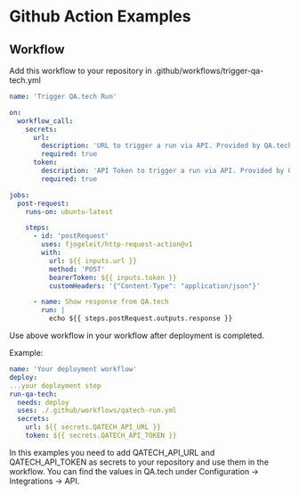 # Github Action Examples

## Workflow

Add this workflow to your repository in .github/workflows/trigger-qa-tech.yml

```yaml
name: 'Trigger QA.tech Run'

on:
  workflow_call:
    secrets:
      url:
        description: 'URL to trigger a run via API. Provided by QA.tech, Configuration -> Integrations -> API'
        required: true
      token:
        description: 'API Token to trigger a run via API. Provided by QA.tech, Configuration -> Integrations -> API'
        required: true

jobs:
  post-request:
    runs-on: ubuntu-latest

    steps:
      - id: 'postRequest'
        uses: fjogeleit/http-request-action@v1
        with:
          url: ${{ inputs.url }}
          method: 'POST'
          bearerToken: ${{ inputs.token }}
          customHeaders: '{"Content-Type": "application/json"}'

      - name: Show response from QA.tech
        run: |
          echo ${{ steps.postRequest.outputs.response }}
```

Use above workflow in your workflow after deployment is completed.

Example:

```yaml
name: 'Your deployment workflow'
deploy:
...your deployment step
run-qa-tech:
  needs: deploy
  uses: ./.github/workflows/qatech-run.yml
  secrets:
    url: ${{ secrets.QATECH_API_URL }}
    token: ${{ secrets.QATECH_API_TOKEN }}
```

In this examples you need to add QATECH_API_URL and QATECH_API_TOKEN as secrets to your repository and use them in the workflow. You can find the values in QA.tech under Configuration -> Integrations -> API.
